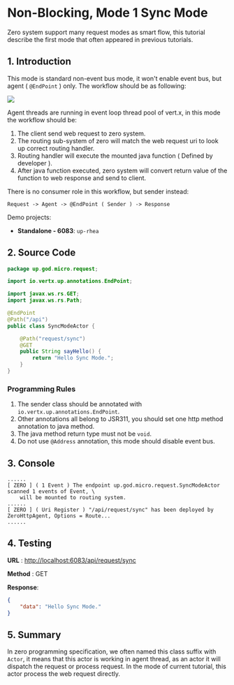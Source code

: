 # Non-Blocking, Mode 1 Sync Mode

Zero system support many request modes as smart flow, this tutorial describe the first mode that often appeared in
previous tutorials.

## 1. Introduction

This mode is standard non-event bus mode, it won't enable event bus, but agent \( `@EndPoint` \) only. The workflow
should be as following:

![](/doc/image/request-mode1.png)

Agent threads are running in event loop thread pool of vert.x, in this mode the workflow should be:

1. The client send web request to zero system.
2. The routing sub-system of zero will match the web request uri to look up correct routing handler.
3. Routing handler will execute the mounted java function \( Defined by developer \).
4. After java function executed, zero system will convert return value of the function to web response and send to
   client.

There is no consumer role in this workflow, but sender instead:

```
Request -> Agent -> @EndPoint ( Sender ) -> Response
```

Demo projects:

* **Standalone - 6083**: `up-rhea`

## 2. Source Code

```java
package up.god.micro.request;

import io.vertx.up.annotations.EndPoint;

import javax.ws.rs.GET;
import javax.ws.rs.Path;

@EndPoint
@Path("/api")
public class SyncModeActor {

    @Path("request/sync")
    @GET
    public String sayHello() {
        return "Hello Sync Mode.";
    }
}
```

### Programming Rules

1. The sender class should be annotated with `io.vertx.up.annotations.EndPoint`.
2. Other annotations all belong to JSR311, you should set one http method annotation to java method.
3. The java method return type must not be `void`.
4. Do not use `@Address` annotation, this mode should disable event bus.

## 3. Console

```shell
......
[ ZERO ] ( 1 Event ) The endpoint up.god.micro.request.SyncModeActor scanned 1 events of Event, \
    will be mounted to routing system.
......
[ ZERO ] ( Uri Register ) "/api/request/sync" has been deployed by ZeroHttpAgent, Options = Route...
......
```

## 4. Testing

**URL** : [http://localhost:6083/api/request/sync](http://localhost:6083/api/request/sync)

**Method** : GET

**Response**:

```json
{
    "data": "Hello Sync Mode."
}
```

## 5. Summary

In zero programming specification, we often named this class suffix with `Actor`, it means that this actor is working in
agent thread, as an actor it will dispatch the request or process request. In the mode of current tutorial, this actor
process the web request directly.

